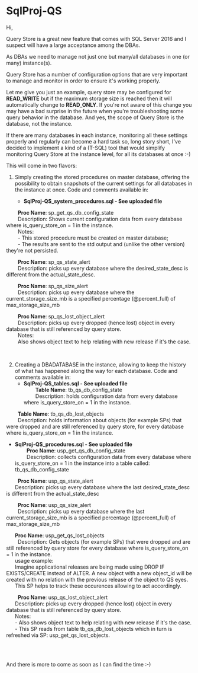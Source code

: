 # SqlProj-QS


Hi,

Query Store is a great new feature that comes with SQL Server 2016 and I suspect will have a large acceptance among the DBAs.

As DBAs we need to manage not just one but many/all databases in one (or many) instance(s). 

Query Store has a number of configuration options that are very important to manage and monitor in order to ensure it's working properly. 

Let me give you just an example, query store may be configured for **READ_WRITE** but if the maximum storage size is reached then it will automatically change to **READ_ONLY**. If you're not aware of this change you may have a bad surprise in the future when you're troubleshooting some query behavior in the database. And yes, the scope of Query Store is the database, not the instance.

If there are many databases in each instance, monitoring all these settings properly and regularly can become a hard task so, long story short, I've decided to implement a kind of a (T-SQL) tool that would simplify monitoring Query Store at the instance level, for all its databases at once :-)

This will come in two flavors:

1. Simply creating the stored procedures on master database, offering the possibility to obtain snapshots of the current settings for all databases in the instance at once. Code and comments available in:

   - **SqlProj-QS_system_procedures.sql - See uploaded file**  
     
   &nbsp;&nbsp;&nbsp;&nbsp;&nbsp;&nbsp;**Proc Name**: sp_get_qs_db_config_state  
   &nbsp;&nbsp;&nbsp;&nbsp;&nbsp;&nbsp;Description: Shows current configuration data from every database where is_query_store_on = 1 in the instance.  
   &nbsp;&nbsp;&nbsp;&nbsp;&nbsp;&nbsp;Notes:  
   &nbsp;&nbsp;&nbsp;&nbsp;&nbsp;&nbsp;- This stored procedure must be created on master database;  
   &nbsp;&nbsp;&nbsp;&nbsp;&nbsp;&nbsp;- The results are sent to the std output and (unlike the other version) they're not persisted.  
     
   &nbsp;&nbsp;&nbsp;&nbsp;&nbsp;&nbsp;**Proc Name**: sp_qs_state_alert  
   &nbsp;&nbsp;&nbsp;&nbsp;&nbsp;&nbsp;Description: picks up every database where the desired_state_desc is different from the actual_state_desc.  
   
   &nbsp;&nbsp;&nbsp;&nbsp;&nbsp;&nbsp;**Proc Name**: sp_qs_size_alert  
   &nbsp;&nbsp;&nbsp;&nbsp;&nbsp;&nbsp;Description: picks up every database where the current_storage_size_mb is a specified percentage (@percent_full) of max_storage_size_mb  
   
   &nbsp;&nbsp;&nbsp;&nbsp;&nbsp;&nbsp;**Proc Name**: sp_qs_lost_object_alert  
   &nbsp;&nbsp;&nbsp;&nbsp;&nbsp;&nbsp;Description: picks up every dropped (hence lost) object in every database that is still referenced by query store.  
   &nbsp;&nbsp;&nbsp;&nbsp;&nbsp;&nbsp;Notes:  
   &nbsp;&nbsp;&nbsp;&nbsp;&nbsp;&nbsp;Also shows object text to help relating with new release if it's the case.  
   
   
   
2. Creating a DBADATABASE in the instance, allowing to keep the history of what has happened along the way for each database. Code and comments available in:
   - **SqlProj-QS_tables.sql - See uploaded file**  
   &nbsp;&nbsp;&nbsp;&nbsp;&nbsp;&nbsp;**Table Name**: tb_qs_db_config_state  
   &nbsp;&nbsp;&nbsp;&nbsp;&nbsp;&nbsp;Description: holds configuration data from every database where is_query_store_on = 1 in the instance.  
   
   &nbsp;&nbsp;&nbsp;&nbsp;&nbsp;&nbsp;**Table Name**: tb_qs_db_lost_objects  
   &nbsp;&nbsp;&nbsp;&nbsp;&nbsp;&nbsp;Description: holds information about objects (for example SPs) that were dropped and are still referenced by query store, for every database where is_query_store_on = 1 in the instance.  
   
   - **SqlProj-QS_procedures.sql - See uploaded file**    
   &nbsp;&nbsp;&nbsp;&nbsp;&nbsp;&nbsp;**Proc Name**: usp_get_qs_db_config_state  
   &nbsp;&nbsp;&nbsp;&nbsp;&nbsp;&nbsp;Description: collects configuration data from every database where is_query_store_on = 1 in the instance into a table called: tb_qs_db_config_state  
   
   &nbsp;&nbsp;&nbsp;&nbsp;&nbsp;&nbsp;**Proc Name**: usp_qs_state_alert  
   &nbsp;&nbsp;&nbsp;&nbsp;&nbsp;&nbsp;Description: picks up every database where the last desired_state_desc is different from the actual_state_desc  
   
   &nbsp;&nbsp;&nbsp;&nbsp;&nbsp;&nbsp;**Proc Name**: usp_qs_size_alert  
   &nbsp;&nbsp;&nbsp;&nbsp;&nbsp;&nbsp;Description: picks up every database where the last current_storage_size_mb is a specified percentage (@percent_full) of max_storage_size_mb  
   
   &nbsp;&nbsp;&nbsp;&nbsp;&nbsp;&nbsp;**Proc Name**: usp_get_qs_lost_objects  
   &nbsp;&nbsp;&nbsp;&nbsp;&nbsp;&nbsp;Description: Gets objects (for example SPs) that were dropped and are still referenced by query store for every database where is_query_store_on = 1 in the instance.  
   &nbsp;&nbsp;&nbsp;&nbsp;&nbsp;&nbsp;usage example:  
   &nbsp;&nbsp;&nbsp;&nbsp;&nbsp;&nbsp;Imagine applicational releases are being made using DROP IF EXISTS/CREATE instead of ALTER. A new object with a new object_id will be created with no relation with the previous release of the object to QS eyes.  
   &nbsp;&nbsp;&nbsp;&nbsp;&nbsp;&nbsp;This SP helps to track these occurences allowing to act accordingly.  
   
   &nbsp;&nbsp;&nbsp;&nbsp;&nbsp;&nbsp;**Proc Name**: usp_qs_lost_object_alert  
   &nbsp;&nbsp;&nbsp;&nbsp;&nbsp;&nbsp;Description: picks up every dropped (hence lost) object in every database that is still referenced by query store.  
   &nbsp;&nbsp;&nbsp;&nbsp;&nbsp;&nbsp;Notes:  
   &nbsp;&nbsp;&nbsp;&nbsp;&nbsp;&nbsp;- Also shows object text to help relating with new release if it's the case.  
   &nbsp;&nbsp;&nbsp;&nbsp;&nbsp;&nbsp;- This SP reads from table tb_qs_db_lost_objects which in turn is refreshed via SP: usp_get_qs_lost_objects.  
     
     &nbsp;&nbsp;  
     &nbsp;&nbsp;  
     
And there is more to come as soon as I can find the time :-)
   
   

